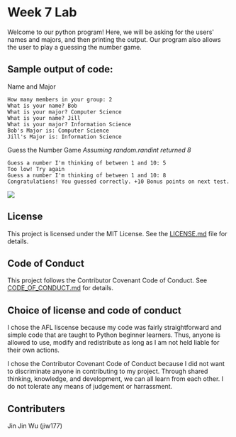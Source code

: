 # Week 7 Lab

Welcome to our python program! Here, we will be asking for the users' names and majors, and then printing the output. Our program also allows the user to play a guessing the number game.

## Sample output of code:
Name and Major
```
How many members in your group: 2
What is your name? Bob
What is your major? Computer Science
What is your name? Jill
What is your major? Information Science
Bob's Major is: Computer Science
Jill's Major is: Information Science
```
Guess the Number Game
*Assuming random.randint returned 8*
```
Guess a number I'm thinking of between 1 and 10: 5
Too low! Try again
Guess a number I'm thinking of between 1 and 10: 8
Congratulations! You guessed correctly. +10 Bonus points on next test.
```
![](https://media.tenor.com/images/51dba2e9eabb2af35249113b3dd604a0/tenor.gif)

## License
This project is licensed under the MIT License. See the [LICENSE.md](LICENSE.md) file for details.

## Code of Conduct
This project follows the Contributor Covenant Code of Conduct. See [CODE_OF_CONDUCT.md](CODE_OF_CONDUCT.md) for details.

## Choice of license and code of conduct
I chose the AFL liscense because my code was fairly straightforward and simple code that are taught to Python beginner learners. Thus, anyone is allowed to use, modify and redistribute as long as I am not held liable for their own actions.

I chose the Contributor Covenant Code of Conduct because I did not want to discriminate anyone in contributing to my project. Through shared thinking, knowledge, and development, we can all learn from each other. I do not tolerate any means of judgement or harrassment.

## Contributers
Jin Jin Wu (jiw177)
